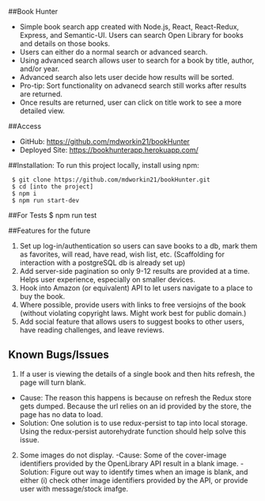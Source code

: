 ##Book Hunter

- Simple book search app created with Node.js, React, React-Redux, Express, and Semantic-UI. Users can search Open Library for books and details on those books.
- Users can either do a normal search or advanced search.
- Using advanced search allows user to search for a book by title, author, and/or year.
- Advanced search also lets user decide how results will be sorted.
- Pro-tip: Sort functionality on advanecd search still works after results are returned. 
- Once results are returned, user can click on title work to see a more detailed view.

##Access

- GitHub: https://github.com/mdworkin21/bookHunter
- Deployed Site: https://bookhunterapp.herokuapp.com/



##Installation:
To run this project locally, install using npm:

``` 
 $ git clone https://github.com/mdworkin21/bookHunter.git
 $ cd [into the project]
 $ npm i
 $ npm run start-dev
```

##For Tests
$ npm run test

##Features for the future
1. Set up log-in/authentication so users can save books to a db, mark them as favorites, will read, have read, wish list, etc. (Scaffolding for interaction with a postgreSQL db is already set up)
2. Add server-side pagination so only 9-12 results are provided at a time. Helps user experience, especially on smaller devices. 
3. Hook into Amazon (or equivalent) API to let users navigate to a place to buy the book.
4. Where possible, provide users with links to free versiojns of the book (without violating copyright laws. Might work best for public domain.)
5. Add social feature that allows users to suggest books to other users, have reading challenges, and leave reviews.

## Known Bugs/Issues
 1. If a user is viewing the details of a single book and then hits refresh, the page will turn blank. 
  - Cause: The reason this happens is because on refresh the Redux store gets dumped. Because the url relies on an id provided by the store, the page has no data to load. 
  - Solution: One solution is to use redux-persist to tap into local storage. Using the redux-persist autorehydrate function should help solve this issue. 
  2. Some images do not display.
    -Cause: Some of the cover-image identifiers provided by the OpenLibrary API result in a blank image. 
    - Solution: Figure out way to identify times when an image is blank, and either (i) check other image identifiers provided by the API, or provide user with message/stock imafge.

